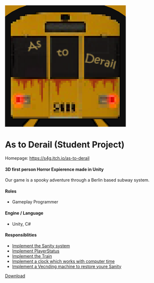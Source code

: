 [![As to Derail Logo](Img/AsToDerailThumbnail.png)](https://s4g.itch.io/as-to-derail)

# As to Derail (Student Project)

Homepage: https://s4g.itch.io/as-to-derail

#### 3D first person Horror Expierence made in Unity

Our game  is a spooky adventure through a Berlin based subway system. 

#### Roles
- Gameplay Programmer

#### Engine / Language
- Unity, C#

#### Responsiblities
- [Implement the Sanity system](./Source/Assets/_OBJECTS/_Life/Player/Scripts/Sanity)
- [Implement PlayerStatus](./Source/Assets/_OBJECTS/_Life/Player/Scripts/PlayerStatus)
- [Implement the Train](./Source/Assets/_OBJECTS/Train/Scripts)
- [Implement a clock which works with computer time](./Source/Assets/_OBJECTS/Clock/Scripts)
- [Implement a Vecnding machine to restore youre Sanity](./Source/Assets/_OBJECTS/VendingMachine)

[Download](https://s4g.itch.io/as-to-derail/purchase)
